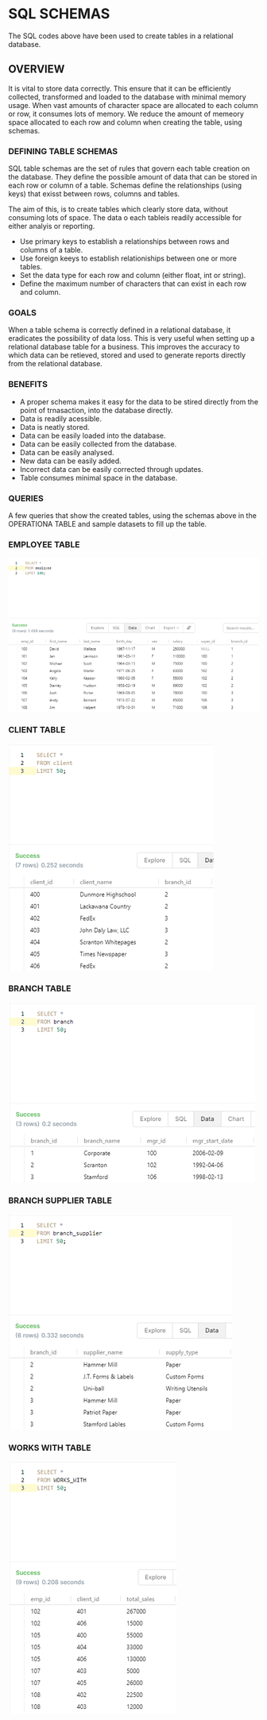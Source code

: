 # SQL SCHEMAS

The SQL codes above have been used to create tables in a relational database.

## OVERVIEW

It is vital to store data correctly. This ensure that it can be efficiently collected, transformed and loaded to the database with minimal memory usage.
When vast amounts of character space are allocated to each column or row, it consumes lots of memory. We reduce the amount of memeory space allocated to each row and column when creating the table, using schemas.

### DEFINING TABLE SCHEMAS
SQL table schemas are the set of rules that govern each table creation on the database. They define the possible amount of data that can be stored in each row or column of a table. Schemas define the relationships (using keys) that exisst between rows, columns and tables.

The aim of this, is to create tables which clearly store data, without consuming lots of space. The data o each tableis readily accessible for either analyis or reporting.

* Use primary keys to establish a relationships between rows and columns of a table.
* Use foreign keeys to establish relationiships between one or more tables.
* Set the data type for each row and column (either float, int or string).
* Define the maximum number of characters that can exist in each row and column.

### GOALS

When a table schema is correctly defined in a relational database, it eradicates the possibility of data loss. This is very useful when setting up a relational database table for a business. This improves the accuracy to which data can be retieved, stored and used to generate reports directly from the relational database.

### BENEFITS

* A proper schema makes it easy for the data to be stired directly from the point of trnasaction, into the database directly.
* Data is readily acessible.
* Data is neatly stored.
* Data can be easily loaded into the database.
* Data can be easily collected from the database.
* Data can be easily analysed.
* New data can be easily added.
* Incorrect data can be easily corrected through updates.
* Table consumes minimal space in the database.

### QUERIES
A few queries that show the created tables, using the schemas above in the OPERATIONA TABLE and sample datasets to fill up the table.

### EMPLOYEE TABLE
![Image of EMPLOYEE QUERY](https://github.com/samuel-momodu/Portfolio/blob/main/SQL-Schemas/QUERY%20ALL%20EMPLOYEE%20TABLE.png)

### CLIENT TABLE
![Image of CLIENT QUERY](https://github.com/samuel-momodu/Portfolio/blob/main/SQL-Schemas/QUERY%20ALL%20CLIENT%20TABLE.png)

### BRANCH TABLE
![Image of BRANCH QUERY](https://github.com/samuel-momodu/Portfolio/blob/main/SQL-Schemas/QUERY%20ALL%20BRANCH%20TABLE.png)

### BRANCH SUPPLIER TABLE
![Image of BRANCH_SUPPLIER QUERY](https://github.com/samuel-momodu/Portfolio/blob/main/SQL-Schemas/QUERY%20ALL%20BRANCH_SUPPLIER%20TABLE.png)

### WORKS WITH TABLE
![Image of WORKS_WITH QUERY](https://github.com/samuel-momodu/Portfolio/blob/main/SQL-Schemas/QUERY%20ALL%20WORKS_WITH%20TABLE.png)

